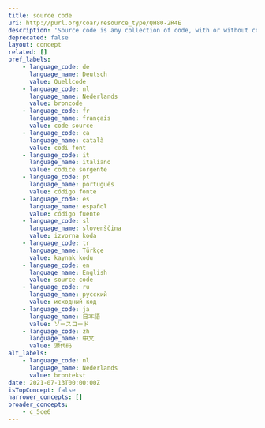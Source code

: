 ```yaml
---
title: source code
uri: http://purl.org/coar/resource_type/QH80-2R4E
description: 'Source code is any collection of code, with or without comments, written using a human-readable programming language, usually as plain text. [Source: https://en.wikipedia.org/wiki/Source_code]'
deprecated: false
layout: concept
related: []
pref_labels:
    - language_code: de
      language_name: Deutsch
      value: Quellcode
    - language_code: nl
      language_name: Nederlands
      value: broncode
    - language_code: fr
      language_name: français
      value: code source
    - language_code: ca
      language_name: català
      value: codi font
    - language_code: it
      language_name: italiano
      value: codice sorgente
    - language_code: pt
      language_name: português
      value: código fonte
    - language_code: es
      language_name: español
      value: código fuente
    - language_code: sl
      language_name: slovenščina
      value: izvorna koda
    - language_code: tr
      language_name: Türkçe
      value: kaynak kodu
    - language_code: en
      language_name: English
      value: source code
    - language_code: ru
      language_name: русский
      value: исходный код
    - language_code: ja
      language_name: 日本語
      value: ソースコード
    - language_code: zh
      language_name: 中文
      value: 源代码
alt_labels:
    - language_code: nl
      language_name: Nederlands
      value: brontekst
date: 2021-07-13T00:00:00Z
isTopConcept: false
narrower_concepts: []
broader_concepts:
    - c_5ce6
---
```


